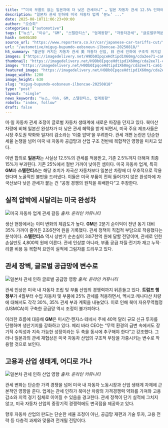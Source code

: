 ```yaml
---
title: "“미국 부품도 없는 일본차에 더 낮은 관세라니” … 일본 자동차 관세 12.5% 인하에 미국 완성차 업체 GM·스텔란티스 ‘분노’"
description: "일본차 관세 인하에 미국 자동차 업계 ‘분노’ ..."
date: 2025-08-18T11:06:23+09:00
author: "오승희"
categories: ["automotive"]
tags: ["뉴스", "이슈", "GM", "스텔란티스", "업계동향", "자동차관세", "글로벌무역분쟁"]
hash: 4e60b180
source_url: "https://www.reportera.co.kr/car/japanese-car-tariffs-cut/"
url: "/automotive/migug-bupumdo-eobsneun-ilboncae-20250818/"
h5_summary: "불균형 커지는 자동차 관세 美 자동차 산업, 日 관세 인하에 구조적 위기감 고조"
images: ["https://imagedelivery.net/H9Db0IpqceHdtipd1X60mg/cda2ee71-ca61-4854-84d9-ab1e8734b700/public", "https://imagedelivery.net/H9Db0IpqceHdtipd1X60mg/0fdd777a-f45d-4f23-f520-de02077da100/public", "https://imagedelivery.net/H9Db0IpqceHdtipd1X60mg/59c0e380-424a-4811-a789-82854ebefc00/public", "https://imagedelivery.net/H9Db0IpqceHdtipd1X60mg/fb967afb-a14e-42e1-6e60-75760faa5100/public"]
thumbnail: "https://imagedelivery.net/H9Db0IpqceHdtipd1X60mg/cda2ee71-ca61-4854-84d9-ab1e8734b700/public"
image: "https://imagedelivery.net/H9Db0IpqceHdtipd1X60mg/cda2ee71-ca61-4854-84d9-ab1e8734b700/public"
featured_image: "https://imagedelivery.net/H9Db0IpqceHdtipd1X60mg/cda2ee71-ca61-4854-84d9-ab1e8734b700/public"
image_width: 1200
image_height: 630
slug: "migug-bupumdo-eobsneun-ilboncae-20250818"
type: "post"
layout: "single"
news_keywords: "뉴스, 이슈, GM, 스텔란티스, 업계동향"
robots: "index, follow"
draft: false
---
```


미·일 자동차 관세 조정이 글로벌 자동차 생태계에 새로운 파장을 던지고 있다. 북미산 차량에 비해 일본산 완성차가 더 낮은 관세 혜택을 받게 되면서, 미국 주요 제조사들은 시장 주도권 약화와 일자리 감소라는 ‘이중 압박’을 우려한다. 관세 개편 논란은 단순한 세율 논쟁을 넘어 미국 내 자동차 공급망과 산업 구조 전반에 복합적인 영향을 미치고 있다.

이번 합의로 **일본차**는 사실상 12.5%의 관세를 적용받고, 기존 2.5%까지 더해져 최종 15%가 부과된다. 기존 25%에서 절반 가까이 낮아진 셈이다. 미국 자동차 업계, 특히 **GM**과 **스텔란티스**는 해당 조치가 자국산 자동차보다 일본산 차량에 더 우호적으로 작용한다며 노골적인 불만을 드러냈다. 이들은 미국 부품이 전혀 들어가지 않은 완성차에 자국산보다 낮은 관세가 붙는 건 “공정 경쟁의 원칙을 위배한다”고 주장한다.

## 실적 압박에 시달리는 미국 완성차

![미국 자동차 업계 관세 갈등](https://imagedelivery.net/H9Db0IpqceHdtipd1X60mg/fb967afb-a14e-42e1-6e60-75760faa5100/public)
*출처: 온라인 커뮤니티*


생산 현장에서는 이미 변화의 체감도가 높다. **GM**은 2분기 순이익이 전년 동기 대비 35% 가까이 줄어든 2조6천억 원을 기록했다. 관세 정책이 직접적 부담으로 작용했다는 분석이다. **스텔란티스** 역시 상반기 순손실이 3조7천억 원에 달할 전망이며, 관세로 인한 손실만도 4,800억 원에 이른다. 관세 인상뿐 아니라, 부품 공급 차질·전기차 재고 누적·리콜 비용 등 복합적 요인이 실적에 그림자를 드리우고 있다.

## 관세 장벽, 글로벌 공급망에 변수로

![일본차 관세 인하 글로벌 공급망 영향](https://imagedelivery.net/H9Db0IpqceHdtipd1X60mg/59c0e380-424a-4811-a789-82854ebefc00/public)
*출처: 온라인 커뮤니티*


관세 인상은 미국 내 자동차 조립 및 부품 산업의 경쟁력까지 뒤흔들고 있다. **트럼프 행정부**가 4월부터 수입 자동차 및 부품에 25% 관세를 적용하면서, 멕시코·캐나다산 차량에 대해서도 각각 30%, 35% 관세 부과 계획을 내놓았다. 이로 인해 북미 자유무역협정(USMCA)이 구축한 공급망 역시 조정이 불가피하다.

이러한 흐름에 대응해 **GM**은 미시간·캔자스·테네시 주에 40억 달러 규모 신규 투자를 단행하며 생산기지를 강화하고 있다. 메리 바라 CEO는 “무역 환경의 급변 속에서도 장기적 수익성과 지속 가능한 성장이라는 두 축을 동시에 추구해야 한다”고 강조했다. 그러나 일본과의 관세 재협상은 미국 자동차 산업의 구조적 부담을 가중시키는 변수로 작용할 것으로 보인다.

## 고용과 산업 생태계, 어디로 가나

![일본차 관세 인하 산업 영향](https://imagedelivery.net/H9Db0IpqceHdtipd1X60mg/0fdd777a-f45d-4f23-f520-de02077da100/public)
*출처: 온라인 커뮤니티*


관세 변화는 단순한 가격 경쟁을 넘어 미국 내 자동차 노동시장과 산업 생태계 자체에 근본적인 영향을 준다. 업계는 관세 인하가 북미산 차량의 가격경쟁력 약화를 가져와 고용 감소와 지역 경기 침체로 이어질 수 있음을 경고한다. 관세 정책이 단기 실적에 그치지 않고, 미국 자동차 산업의 중장기적 경쟁력에도 변곡점을 제공하고 있다.

향후 자동차 산업의 판도는 단순한 세율 조정이 아닌, 공급망 재편과 기술 투자, 고용 전략 등 다층적 과제와 맞물려 전개될 전망이다.
